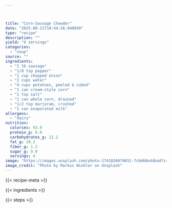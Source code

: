 ```yaml
---



title: "Corn-Sausage Chowder"
date: "2025-08-21T10:44:26.940849"
type: "recipe"
description: ""
yield: "4 servings"
categories:
  - "soup"
source: ""
ingredients:
  - "1 lb sausage"
  - "1/8 tsp pepper"
  - "1 cup chopped onion"
  - "2 cups water"
  - "4 cups potatoes, peeled & cubed"
  - "1 can cream-style corn"
  - "1 tsp salt"
  - "1 can whole corn, drained"
  - "1/2 tsp marjoram, crushed"
  - "1 can evaporated milk"
allergens:
  - "dairy"
nutrition:
  calories: 93.0
  protein_g: 6.0
  carbohydrates_g: 12.2
  fat_g: 28.2
  fiber_g: 1.3
  sugar_g: 0.0
  servings: 4
image: "https://images.unsplash.com/photo-1741026079032-7cb660e44bad?crop=entropy&cs=tinysrgb&fit=max&fm=jpg&ixid=M3w3OTQ5MzV8MHwxfHNlYXJjaHwxfHxjb3JuLXNhdXNhZ2UlMjBjaG93ZGVyJTIwZm9vZCUyMHNvdXB8ZW58MXwwfHx8MTc1NTgwNDU4Mnww&ixlib=rb-4.1.0&q=80&w=1080"
image_credit: "Photo by Markus Winkler on Unsplash"
---
```


{{< recipe-meta >}}

{{< ingredients >}}

{{< steps >}}
